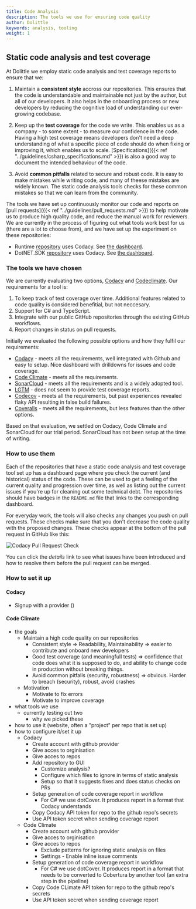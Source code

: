 ```yaml
---
title: Code Analysis
description: The tools we use for ensuring code quality
author: Dolittle
keywords: analysis, tooling
weight: 1
---
```


## Static code analysis and test coverage
At Dolittle we employ static code analysis and test coverage reports to ensure that we:

1. Maintain a **consistent style** accross our repositories. This ensures that the code is understandable and maintainable not just by the author, but all of our developers.
It also helps in the onboarding process or new developers by reducing the cognitive load of understanding our ever-growing codebase.

2. Keep up the **test coverage** for the code we write. This enables us as a company - to some extent - to measure our confidence in the code.
Having a high test coverage means developers don't need a deep understanding of what a specific piece of code should do when fixing or improving it, which enables us to scale.
[Specifications]({{< ref "../guidelines/csharp_specifications.md" >}}) is also a good way to document the intended behaviour of the code.

3. Avoid **common pitfalls** related to secure and robust code. It is easy to make mistakes while writing code, and many of theese mistakes are widely known.
The static code analysis tools checks for these common mistakes so that we can learn from the community.

The tools we have set up continuously monitor our code and reports on [pull requests]({{< ref "../guidelines/pull_requests.md" >}}) to help motivate us to produce high quality code, and reduce the manual work for reviewers. We are currently in the process of figuring out what tools work best for us (there are a lot to choose from), and we have set up the experiment on these repositories:
- Runtime [repository](https://github.com/dolittle/Runtime) uses Codacy. See [the dashboard](https://app.codacy.com/gh/dolittle/Runtime/dashboard).
- DotNET.SDK [repository](https://github.com/dolittle/DotNET.SDK) uses Codacy. See [the dashboard](https://codeclimate.com/github/dolittle/DotNET.SDK).

### The tools we have chosen
We are currently evaluating two options, [Codacy](https://www.codacy.com) and [Codeclimate](https://codeclimate.com).
Our requirements for a tool is:
1. To keep track of test coverage over time. Additional features related to code quality is considered benefitial, but not neccesary.
2. Support for C# and TypeScript.
3. Integrate with our public GitHub repositories through the existing GitHub workflows.
4. Report changes in status on pull requests.

Initially we evaluated the following possible options and how they fulfil our requirements:
- [Codacy](https://www.codacy.com) - meets all the requirements, well integrated with Github and easy to setup. Nice dashboard with drilldowns for issues and code coverage.
- [Code Climate](https://codeclimate.com) - meets all the requirements.
- [SonarCloud](https://sonarcloud.io) - meets all the requirements and is a widely adopted tool. 
- [LGTM](https://lgtm.com) - does not seem to provide test coverage reports.
- [Codecov](https://about.codecov.io) - meets all the requirements, but past experiences revealed flaky API resulting in false build failures.
- [Coveralls](https://coveralls.io) - meets all the requirements, but less features than the other options.

Based on that evaluation, we settled on Codacy, Code Climate and SonarCloud for our trial period. SonarCloud has not been setup at the time of writing.

### How to use them

Each of the repositories that have a static code analysis and test coverage tool set up has a dashboard page where you check the current (and historical) status of the code.
These can be used to get a feeling of the current quality and progression over time, as well as listing out the current issues if you're up for cleaning out some technical debt.
The repositories should have badges in the `README.md` file that links to the corresponding dashboard.

For everyday work, the tools will also checks any changes you push on pull requests. These checks make sure that you don't decrease the code quality with the proposed changes.
These checks appear at the bottom of the pull request in GitHub like this:

![Codacy Pull Request Check](/images/contributing/code_quality_pr_check.png)

You can click the _details_ link to see what issues have been introduced and how to resolve them before the pull request can be merged.

### How to set it up
#### Codacy
- Signup with a provider ()
#### Code Climate


- the goals
  - Maintain a high code quality on our repositories
    - Consistent style => Readability, Maintainability => easier to contribute and onboard new developers
    - Good test coverage (and meaningfull tests) => confidence that code does what it is supposed to do, and ability to change code in production without breaking things.
    - Avoid common pitfalls (security, robustness) => obvious. Harder to breach (security), robust, avoid crashes
  - Motivation
    - Motivate to fix errors 
    - Motivate to improve coverage
- what tools we use
  - currently testing out two
    - why we picked these
- how to use it (website, often a "project" per repo that is set up)
- how to configure it/set it up
  - Codacy
    - Create account with github provider
    - Give acces to orginisation
    - Give acces to repos
    - Add repository to GUI
      - Customize analysis?
      - Configure which files to ignore in terms of static analysis
      - Setup so that it suggests fixes and does status checks on PRs
    - Setup generation of code coverage report in workflow
      - For C# we use dotCover. It produces report in a format that Codacy understands
    - Copy Codacy API token for repo to the github repo's secrets
    - Use API token secret when sending coverage report
  - Code Climate
    - Create account with github provider
    - Give acces to orginisation
    - Give acces to repos
      - Exclude patterns for ignoring static analysis on files
      - Settings - Enable inline issue comments
    - Setup generation of code coverage report in workflow
      - For C# we use dotCover. It produces report in a format that needs to be converted to Cobertura by another tool (an extra step in the pipeline)
    - Copy Code CLimate API token for repo to the github repo's secrets
    - Use API token secret when sending coverage report
